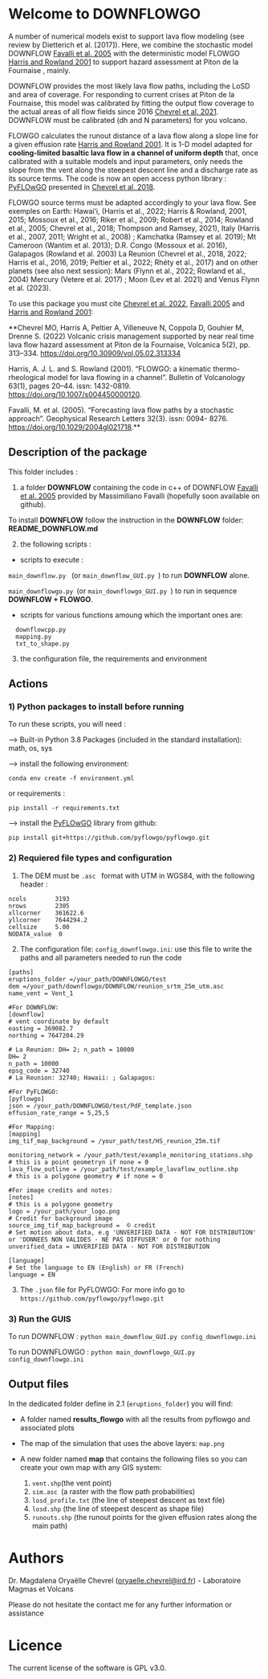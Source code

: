  # Welcome to DOWNFLOWGO

A number of numerical models exist to support lava flow modeling (see review by Dietterich et al. [2017]). 
Here, we combine the stochastic model DOWNFLOW [Favalli et al. 2005](https://doi.org/10.1029/2004gl021718) with the deterministic model FLOWGO [Harris and Rowland 2001](https://doi.org/10.1007/s004450000120) to support hazard assessment at Piton de la Fournaise , mainly.

DOWNFLOW provides the most likely lava flow paths, including the LoSD and area of coverage. 
For responding to current crises at Piton de la Fournaise, this model was calibrated by fitting the output flow coverage 
to the actual areas of all flow fields since 2016 [Chevrel et al. 2021](https://doi.org/10.5194/nhess-21-2355-2021). DOWNFLOW must be calibrated (dh and N parameters) for you volcano.

FLOWGO calculates the runout distance of a lava flow along a slope line for a given effusion rate [Harris and Rowland 2001](https://doi.org/10.1007/s004450000120). 
It is 1-D model adapted for **cooling-limited basaltic lava flow in a channel of uniform depth** that, once calibrated with a suitable models and input parameters, 
only needs the slope from the vent along the steepest descent line and a discharge rate as its source terms.
The code is now an open access python library : [PyFLOwGO](https://github.com/pyflowgo/pyflowgo.git) presented in [Chevrel et al. 2018](https://doi.org/10.1016/j.cageo.2017.11.009). 

FLOWGO source terms must be adapted accordingly to your lava flow. 
See exemples on Earth: Hawaiʻi, (Harris et al., 2022; Harris & Rowland, 2001, 2015; Mossoux et al., 2016; Riker et al., 2009; Robert et al., 2014; Rowland et al., 2005; Chevrel et al., 2018; Thompson and Ramsey, 2021), 
Italy (Harris et al., 2007, 2011; Wright et al., 2008) ; Kamchatka (Ramsey et al. 2019); Mt Cameroon (Wantim et al. 2013); D.R. Congo (Mossoux et al. 2016), Galapagos (Rowland et al. 2003) 
La Reunion  (Chevrel et al., 2018, 2022; Harris et al., 2016, 2019; Peltier et al., 2022; Rhéty et al., 2017) 
and on other planets (see also next session): Mars (Flynn et al., 2022; Rowland et al., 2004) Mercury (Vetere et al. 2017) ; 
Moon (Lev et al. 2021) and Venus Flynn et al. (2023). 

To use this package you must cite [Chevrel et al. 2022](https://doi.org/10.30909/vol.05.02.313334), [Favalli 2005](https://doi.org/10.1029/2004gl021718) and [Harris and Rowland 2001](https://doi.org/10.1007/s004450000120):

**Chevrel MO, Harris A, Peltier A, Villeneuve N, Coppola D, Gouhier M, Drenne S. (2022) 
Volcanic crisis management supported by near real time lava flow hazard assessment at Piton de la Fournaise, 
Volcanica 5(2), pp. 313–334. https://doi.org/10.30909/vol.05.02.313334

Harris, A. J. L. and S. Rowland (2001). “FLOWGO: a kinematic thermo-rheological model for lava flowing in a channel”. 
Bulletin of Volcanology 63(1), pages 20–44. issn: 1432-0819. https://doi.org/10.1007/s004450000120.

Favalli, M. et al. (2005). “Forecasting lava flow paths by a stochastic approach”. Geophysical Research Letters 32(3). 
issn: 0094- 8276. https://doi.org/10.1029/2004gl021718.**


## Description of the package 
This folder includes :

1) a folder **DOWNFLOW** containing the code in c++ of DOWNFLOW [Favalli et al. 2005](https://doi.org/10.1029/2004gl021718) 
provided by Massimiliano Favalli (hopefully soon available on github).

To install **DOWNFLOW** follow the instruction in the **DOWNFLOW** folder: **README_DOWNFLOW.md** 


2) the following scripts :

- scripts to execute :

``` main_downflow.py  ``` (or ``` main_downflow_GUI.py  ```)  to run **DOWNFLOW** alone.

 ``` main_downflowgo.py  ```(or ``` main_downflowgo_GUI.py  ```)   to run in sequence **DOWNFLOW + FLOWGO**. 


- scripts for various functions amoung which the important ones are:
```
  downflowcpp.py
  mapping.py
  txt_to_shape.py
  ```

3) the configuration file, the requirements and environment

## Actions

### 1) Python packages to install before running

To run these scripts, you will need :

--> Built-in Python 3.8 Packages (included in the standard installation): math, os, sys


--> install the following environment:

```conda env create -f environment.yml```

or requirements :

```pip install -r requirements.txt```

--> install the [PyFLOwGO](https://github.com/pyflowgo/pyflowgo.git) library from github:

```pip install git+https://github.com/pyflowgo/pyflowgo.git   ```


### 2) Requiered file types and configuration

1) The DEM must be  ```.asc ``` format with UTM in WGS84, with the following header :
```
ncols        3193
nrows        2305
xllcorner    361622.6
yllcorner    7644294.2
cellsize     5.00
NODATA_value  0
 ```

2) The configuration file: ```config_downflowgo.ini```:
use this file to write the paths and all parameters needed to run the code
```
[paths]
eruptions_folder =/your_path/DOWNFLOWGO/test
dem =/your_path/downflowgo/DOWNFLOW/reunion_srtm_25m_utm.asc
name_vent = Vent_1

#For DOWNFLOW:
[downflow]
# vent coordinate by default
easting = 369082.7
northing = 7647204.29

# La Reunion: DH= 2; n_path = 10000
DH= 2
n_path = 10000
epsg_code = 32740
# La Reunion: 32740; Hawaii: ; Galapagos:

#For PyFLOWGO:
[pyflowgo]
json = /your_path/DOWNFLOWGO/test/PdF_template.json
effusion_rate_range = 5,25,5

#For Mapping:
[mapping]
img_tif_map_background = /your_path/test/HS_reunion_25m.tif

monitoring_network = /your_path/test/example_monitoring_stations.shp
# this is a point geometryn if none = 0
lava_flow_outline = /your_path/test/example_lavaflow_outline.shp
# this is a polygone geometry # if none = 0

#For image credits and notes:
[notes]
# this is a polygone geometry
logo = /your_path/your_logo.png
# Credit for background image
source_img_tif_map_background =  © credit 
# Set motion about data, e.g 'UNVERIFIED DATA - NOT FOR DISTRIBUTION' or 'DONNEES NON VALIDES - NE PAS DIFFUSER' or 0 for nothing
unverified_data = UNVERIFIED DATA - NOT FOR DISTRIBUTION

[language]
# Set the language to EN (English) or FR (French)
language = EN

```
3) The ```.json``` file for PyFLOWGO:
For more info go to ```https://github.com/pyflowgo/pyflowgo.git ```

### 3) Run the GUIS

To run DOWNFLOW :
 ``` python main_downflow_GUI.py config_downflowgo.ini ```

To run DOWNFLOWGO :
 ``` python main_downflowgo_GUI.py config_downflowgo.ini ```

## Output files

In the dedicated folder define in 2.1 (```eruptions_folder```) you will find:
* A folder named **results_flowgo** with all the results from pyflowgo and associated plots
* The map of the simulation that uses the above layers: ```map.png```
* A new folder named **map** that contains the following files so you can create your own map with any GIS system:

  1) ```vent.shp```(the vent point)
  2) ```sim.asc ```(a raster with the flow path probabilities)
  3) ```losd_profile.txt``` (the line of steepest descent as text file)
  4) ```losd.shp``` (the line of steepest descent as shape file)
  5) ```runouts.shp``` (the runout points for the given effusion rates along the main path)

    
#  Authors
 Dr. Magdalena Oryaëlle Chevrel (oryaelle.chevrel@ird.fr) - Laboratoire Magmas et Volcans

Please do not hesitate the contact me for any further information or assistance

# Licence
The current license of the software is GPL v3.0.